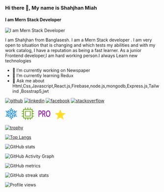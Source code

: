 ### Hi there 👋, My name is Shahjhan Miah
#### I am Mern Stack Developer
![I am Mern Stack Developer](https://markovate.com/wp-content/uploads/2022/08/Top-10-Reasons-To-Choose-MERN-Stack-Development-For-Your-Next-Project_-1280x720px@2x.png)

I am Shahjhan from Banglasesh. I am a Mern Stack developer . I am very open to situation that is changing and which tests my abilities and with my work catalog, I have a reputation as being a fast learner. As a junior Frontend developer,I am hard working person.I always Learn new technologies   

- 🔭 I’m currently working on Newspaper  
- 🌱 I’m currently learning Redux 
- 💬 Ask me about Html,Css,Javascript,React.js,Firebase,node.js,mongodb,Express.js,Tailwind ,Bosstrap5,jwt 


[<img src='https://cdn.jsdelivr.net/npm/simple-icons@3.0.1/icons/github.svg' alt='github' height='40'>](https://github.com/https://github.com/Shahjhanmiah)  [<img src='https://cdn.jsdelivr.net/npm/simple-icons@3.0.1/icons/linkedin.svg' alt='linkedin' height='40'>](https://www.linkedin.com/in/https://www.linkedin.com/in/mdshahjhan-miah-953a19257//)  [<img src='https://cdn.jsdelivr.net/npm/simple-icons@3.0.1/icons/facebook.svg' alt='facebook' height='40'>](https://www.facebook.com/https://www.facebook.com/profile.php?id=100089590305979&mibextid=2JQ9oc)  [<img src='https://cdn.jsdelivr.net/npm/simple-icons@3.0.1/icons/stackoverflow.svg' alt='stackoverflow' height='40'>](https://stackoverflow.com/users/https://stackoverflow.com/users/22819566/shahjhan-miah)  

<a href='https://archiveprogram.github.com/'><img src='https://raw.githubusercontent.com/acervenky/animated-github-badges/master/assets/acbadge.gif' width='40' height='40'></a> <a href='https://docs.github.com/en/developers'><img src='https://raw.githubusercontent.com/acervenky/animated-github-badges/master/assets/devbadge.gif' width='40' height='40'></a> <a href='https://github.com/pricing'><img src='https://raw.githubusercontent.com/acervenky/animated-github-badges/master/assets/pro.gif' width='40' height='40'></a> <a href='https://stars.github.com/'><img src='https://raw.githubusercontent.com/acervenky/animated-github-badges/master/assets/starbadge.gif' width='35' height='35'></a> 

[![trophy](https://github-profile-trophy.vercel.app/?username=https://github.com/Shahjhanmiah)](https://github.com/ryo-ma/github-profile-trophy)

[![Top Langs](https://github-readme-stats.vercel.app/api/top-langs/?username=https://github.com/Shahjhanmiah)](https://github.com/anuraghazra/github-readme-stats)

![GitHub stats](https://github-readme-stats.vercel.app/api?username=https://github.com/Shahjhanmiah&show_icons=true&count_private=true)  

![GitHub Activity Graph](https://activity-graph.herokuapp.com/graph?username=https://github.com/Shahjhanmiah)  

![GitHub metrics](https://metrics.lecoq.io/https://github.com/Shahjhanmiah)  

![GitHub streak stats](https://streak-stats.demolab.com/?user=https://github.com/Shahjhanmiah)  

![Profile views](https://gpvc.arturio.dev/https://github.com/Shahjhanmiah)  

